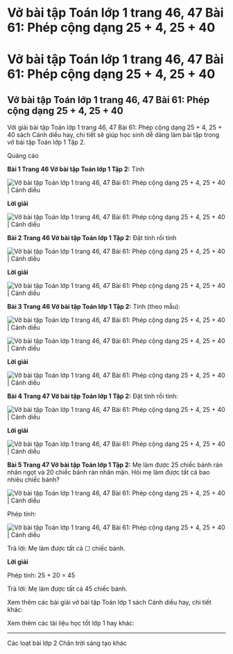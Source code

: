 # Vở bài tập Toán lớp 1 trang 46, 47 Bài 61: Phép cộng dạng 25 + 4, 25 + 40

# Vở bài tập Toán lớp 1 trang 46, 47 Bài 61: Phép cộng dạng 25 + 4, 25 + 40

## Vở bài tập Toán lớp 1 trang 46, 47 Bài 61: Phép cộng dạng 25 + 4, 25 + 40

Với giải bài tập Toán lớp 1 trang 46, 47 Bài 61: Phép cộng dạng 25 + 4, 25 + 40 sách Cánh diều hay, chi tiết sẽ giúp học sinh dễ dàng làm bài tập trong vở bài tập Toán lớp 1 Tập 2.

Quảng cáo

**Bài 1 Trang 46 Vở bài tập Toán lớp 1 Tập 2:** Tính 

![Vở bài tập Toán lớp 1 trang 46, 47 Bài 61: Phép cộng dạng 25 + 4, 25 + 40 | Cánh diều](https://www.vietjack.com/vbt-toan-1-cd/images/bai-61-phep-cong-dang-25-4-25-40.PNG)

**Lời giải**

![Vở bài tập Toán lớp 1 trang 46, 47 Bài 61: Phép cộng dạng 25 + 4, 25 + 40 | Cánh diều](https://www.vietjack.com/vbt-toan-1-cd/images/bai-61-phep-cong-dang-25-4-25-40-a.PNG)

**Bài 2 Trang 46 Vở bài tập Toán lớp 1 Tập 2:** Đặt tính rồi tính 

![Vở bài tập Toán lớp 1 trang 46, 47 Bài 61: Phép cộng dạng 25 + 4, 25 + 40 | Cánh diều](https://www.vietjack.com/vbt-toan-1-cd/images/bai-61-phep-cong-dang-25-4-25-40-b.PNG)

**Lời giải**

![Vở bài tập Toán lớp 1 trang 46, 47 Bài 61: Phép cộng dạng 25 + 4, 25 + 40 | Cánh diều](https://www.vietjack.com/vbt-toan-1-cd/images/bai-61-phep-cong-dang-25-4-25-40-c.PNG)

**Bài 3 Trang 46 Vở bài tập Toán lớp 1 Tập 2:** Tính (theo mẫu): 

![Vở bài tập Toán lớp 1 trang 46, 47 Bài 61: Phép cộng dạng 25 + 4, 25 + 40 | Cánh diều](https://www.vietjack.com/vbt-toan-1-cd/images/bai-61-phep-cong-dang-25-4-25-40-d.PNG)

![Vở bài tập Toán lớp 1 trang 46, 47 Bài 61: Phép cộng dạng 25 + 4, 25 + 40 | Cánh diều](https://www.vietjack.com/vbt-toan-1-cd/images/bai-61-phep-cong-dang-25-4-25-40-f.PNG)

**Lời giải**

![Vở bài tập Toán lớp 1 trang 46, 47 Bài 61: Phép cộng dạng 25 + 4, 25 + 40 | Cánh diều](https://www.vietjack.com/vbt-toan-1-cd/images/bai-61-phep-cong-dang-25-4-25-40-e.PNG)

**Bài 4 Trang 47 Vở bài tập Toán lớp 1 Tập 2:** Đặt tính rồi tính: 

![Vở bài tập Toán lớp 1 trang 46, 47 Bài 61: Phép cộng dạng 25 + 4, 25 + 40 | Cánh diều](https://www.vietjack.com/vbt-toan-1-cd/images/bai-61-phep-cong-dang-25-4-25-40-g.PNG)

**Lời giải**

![Vở bài tập Toán lớp 1 trang 46, 47 Bài 61: Phép cộng dạng 25 + 4, 25 + 40 | Cánh diều](https://www.vietjack.com/vbt-toan-1-cd/images/bai-61-phep-cong-dang-25-4-25-40-h.PNG)

**Bài 5 Trang 47 Vở bài tập Toán lớp 1 Tập 2:** Mẹ làm được 25 chiếc bánh rán nhân ngọt và 20 chiếc bánh rán nhân mặn. Hỏi mẹ làm được tất cả bao nhiêu chiếc bánh? 

![Vở bài tập Toán lớp 1 trang 46, 47 Bài 61: Phép cộng dạng 25 + 4, 25 + 40 | Cánh diều](https://www.vietjack.com/vbt-toan-1-cd/images/bai-61-phep-cong-dang-25-4-25-40-k.PNG)

Phép tính:

![Vở bài tập Toán lớp 1 trang 46, 47 Bài 61: Phép cộng dạng 25 + 4, 25 + 40 | Cánh diều](https://www.vietjack.com/vbt-toan-1-cd/images/bai-61-phep-cong-dang-25-4-25-40-l.PNG)

Trả lời: Mẹ làm được tất cả ☐ chiếc bánh.

**Lời giải**

Phép tính: 25 + 20 = 45

Trả lời: Mẹ làm được tất cả 45 chiếc bánh.

Xem thêm các bài giải vở bài tập Toán lớp 1 sách Cánh diều hay, chi tiết khác:

Xem thêm các tài liệu học tốt lớp 1 hay khác:

* * *

Các loạt bài lớp 2 Chân trời sáng tạo khác
